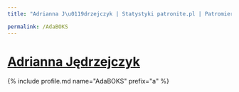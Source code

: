 ```yaml
---
title: "Adrianna J\u0119drzejczyk | Statystyki patronite.pl | Patromierz"

permalink: /AdaBOKS
---
```


# [Adrianna Jędrzejczyk](https://patronite.pl/AdaBOKS)

{% include profile.md name="AdaBOKS" prefix="a" %}

